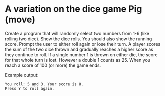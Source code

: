 # A variation on the dice game Pig \(move\)

Create a program that will randomly select two numbers from 1-6 \(like rolling two dice\). Show the dice rolls. You should also show the running score. Prompt the user to either roll again or lose their turn. A player scores the sum of the two dice thrown and gradually reaches a higher score as they continue to roll. If a single number 1 is thrown on either die, the score for that whole turn is lost. However a double 1 counts as 25. When you reach a score of 100 \(or more\) the game ends.

Example output:

```text
You roll: 5 and 3. Your score is 8. 
Press Y to roll again.
```

